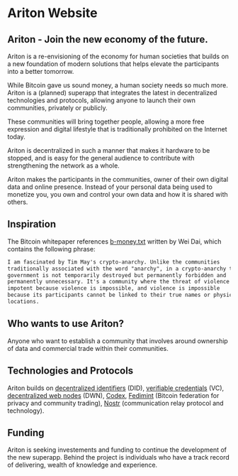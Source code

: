 # Ariton Website

## Ariton - Join the new economy of the future.

Ariton is a re-envisioning of the economy for human societies that builds on a new foundation of modern solutions that helps elevate the participants into a better tomorrow.

While Bitcoin gave us sound money, a human society needs so much more. Ariton is a (planned) superapp that integrates the latest in decentralized technologies and protocols, allowing anyone to launch their own communities, privately or publicly.

These communities will bring together people, allowing a more free expression and digital lifestyle that is traditionally prohibited on the Internet today.

Ariton is decentralized in such a manner that makes it hardware to be stopped, and is easy for the general audience to contribute with strengthening the network as a whole.

Ariton makes the participants in the communities, owner of their own digital data and online presence. Instead of your personal data being used to monetize you, you own and control your own data and how it is shared with others.

## Inspiration

The Bitcoin whitepaper references [b-money.txt](http://www.weidai.com/bmoney.txt) written by Wei Dai, which contains the following phrase:

```txt
I am fascinated by Tim May's crypto-anarchy. Unlike the communities
traditionally associated with the word "anarchy", in a crypto-anarchy the
government is not temporarily destroyed but permanently forbidden and
permanently unnecessary. It's a community where the threat of violence is
impotent because violence is impossible, and violence is impossible
because its participants cannot be linked to their true names or physical
locations.
```

## Who wants to use Ariton?

Anyone who want to establish a community that involves around ownership of data and commercial trade within their communities.

## Technologies and Protocols

Ariton builds on [decentralized identifiers](https://developer.tbd.website/docs/web5/learn/decentralized-identifiers) (DID), [verifiable credentials](https://developer.tbd.website/docs/web5/learn/verifiable-credentials) (VC), [decentralized web nodes](https://developer.tbd.website/docs/web5/learn/decentralized-web-nodes/) (DWN), [Codex](https://blog.codex.storage/decentralised-storage-for-virtual-self-sovereign-territories/), [Fedimint](https://fedimint.org/) (Bitcoin federation for privacy and community trading), [Nostr](https://nostr.com/) (communication relay protocol and technology).

## Funding

Ariton is seeking investements and funding to continue the development of the new superapp. Behind the project is individuals who have a track record of delivering, wealth of knowledge and experience.

